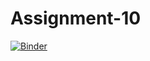 # Assignment-10

[![Binder](https://mybinder.org/badge_logo.svg)](https://mybinder.org/v2/gh/cba-dat-sem4-python-group/Assignment-10/master?filepath=Assignment-10.ipynb)
